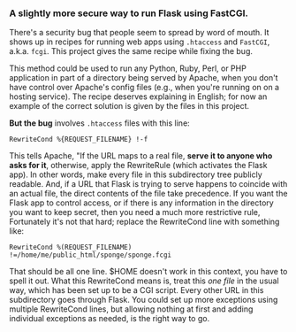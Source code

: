 <h3>A slightly more secure way to run Flask using FastCGI.</h3>

There's a security bug that people seem to spread by word of mouth.  It shows up in recipes for running web apps using `.htaccess` and `FastCGI`, a.k.a. `fcgi`.  This project gives the same recipe while fixing the bug.

This method could be used to run any Python, Ruby, Perl, or PHP application 
in part of a directory being served by Apache, when you don't have control 
over Apache's config files (e.g., when you're running on on a hosting
service).  The recipe deserves explaining in English; for now an example of 
the correct solution is given by the files in this project.

<b>But the bug</b> involves `.htaccess` files with this line:

    RewriteCond %{REQUEST_FILENAME} !-f

This tells Apache, "If the URL maps to a real file, **serve it to anyone who asks for it**, otherwise, apply the RewriteRule (which activates the Flask app). In other words, make every file in this subdirectory tree publicly readable. And, if a URL that Flask is trying to serve happens to coincide with an actual file, the direct contents of the file take precedence. If you want the Flask app to control access, or if there is any information in the directory you want to keep secret, then you need a much more restrictive rule, Fortunately it's not that hard; replace the RewriteCond line with something like:

    RewriteCond %(REQUEST_FILENAME) !=/home/me/public_html/sponge/sponge.fcgi

That should be all one line. $HOME doesn't work in this context, you have to spell it out. What this RewriteCond means is, treat this *one file* in the usual way, which has been set up to be a CGI script. Every other URL in this subdirectory goes through Flask. You could set up more exceptions using multiple RewriteCond lines, but allowing nothing at first and adding individual exceptions as needed, is the right way to go.
